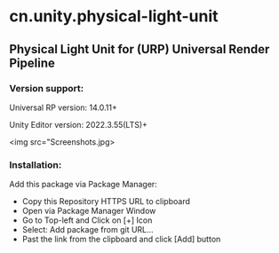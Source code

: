 # cn.unity.physical-light-unit # 
## Physical Light Unit for (URP) Universal Render Pipeline ##

### Version support: ###
Universal RP version: 14.0.11+

Unity Editor version: 2022.3.55(LTS)+

<img src="Screenshots.jpg>

### Installation: ###
Add this package via Package Manager:
    
- Copy this Repository HTTPS URL to clipboard
- Open via Package Manager Window
- Go to Top-left and Click on [+] Icon
- Select: Add package from git URL...
- Past the link from the clipboard and click [Add] button

